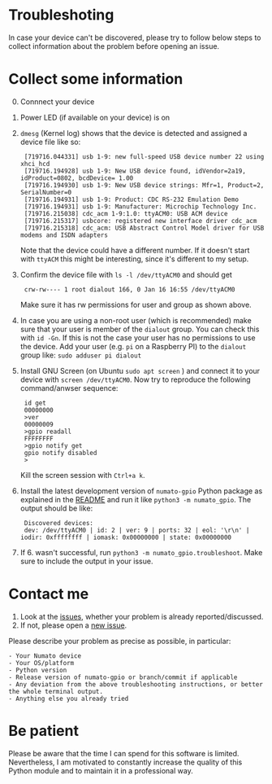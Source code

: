 Troubleshoting
==============

In case your device can't be discovered, please try to follow below steps to
collect information about the problem before opening an issue.

# Collect some information

0. Connnect your device

1. Power LED (if available on your device) is on

2. `dmesg` (Kernel log) shows that the device is detected and assigned a device
   file like so:

        [719716.044331] usb 1-9: new full-speed USB device number 22 using xhci_hcd
        [719716.194928] usb 1-9: New USB device found, idVendor=2a19, idProduct=0802, bcdDevice= 1.00
        [719716.194930] usb 1-9: New USB device strings: Mfr=1, Product=2, SerialNumber=0
        [719716.194931] usb 1-9: Product: CDC RS-232 Emulation Demo
        [719716.194931] usb 1-9: Manufacturer: Microchip Technology Inc.
        [719716.215038] cdc_acm 1-9:1.0: ttyACM0: USB ACM device
        [719716.215317] usbcore: registered new interface driver cdc_acm
        [719716.215318] cdc_acm: USB Abstract Control Model driver for USB modems and ISDN adapters

    Note that the device could have a different number. If it doesn't start
    with `ttyACM` this might be interesting, since it's different to my setup.

3. Confirm the device file with `ls -l /dev/ttyACM0` and should get

        crw-rw---- 1 root dialout 166, 0 Jan 16 16:55 /dev/ttyACM0

    Make sure it has rw permissions for user and group as shown above.

4. In case you are using a non-root user (which is recommended) make sure that
   your user is member of the `dialout` group. You can check this with `id
   -Gn`. If this is not the case your user has no permissions to use the
   device. Add your user (e.g. `pi` on a Raspberry PI) to the `dialout` group
   like: `sudo adduser pi dialout`

5. Install GNU Screen (on Ubuntu `sudo apt screen` ) and connect it to your
   device with `screen /dev/ttyACM0`. Now try to reproduce the following
   command/anwser sequence:

        id get
        00000000
        >ver
        00000009
        >gpio readall
        FFFFFFFF
        >gpio notify get
        gpio notify disabled
        >

    Kill the screen session with `Ctrl+a k`.

6. Install the latest development version of `numato-gpio` Python package as
   explained in the [README](../README.md#Install) and run it like `python3 -m
   numato_gpio`. The output should be like:

        Discovered devices:
        dev: /dev/ttyACM0 | id: 2 | ver: 9 | ports: 32 | eol: '\r\n' | iodir: 0xffffffff | iomask: 0x00000000 | state: 0x00000000

7. If 6. wasn't successful, run `python3 -m numato_gpio.troubleshoot`. Make
   sure to include the output in your issue.

# Contact me

1. Look at the [issues](https://github.com/clssn/numato-gpio/issues), whether your problem is already reported/discussed.
2. If not, please open a [new issue](https://github.com/clssn/numato-gpio/issues/new/choose).

Please describe your problem as precise as possible, in particular:

    - Your Numato device
    - Your OS/platform
    - Python version
    - Release version of numato-gpio or branch/commit if applicable
    - Any deviation from the above troubleshooting instructions, or better the whole terminal output.
    - Anything else you already tried

# Be patient

Please be aware that the time I can spend for this software is limited.
Nevertheless, I am motivated to constantly increase the quality of this Python
module and to maintain it in a professional way.
